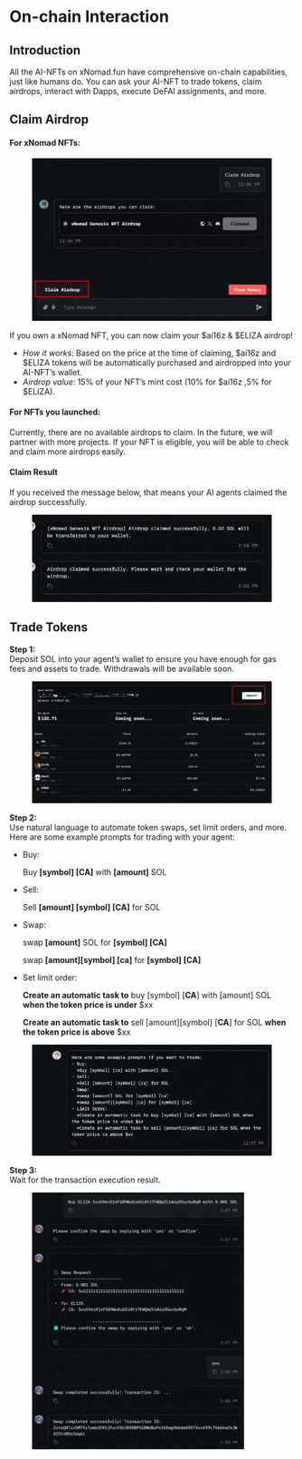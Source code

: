 # On-chain Interaction

## Introduction

All the AI-NFTs on xNomad.fun have comprehensive on-chain capabilities, just like humans do. You can ask your AI-NFT to trade tokens, claim airdrops, interact with Dapps, execute DeFAI assignments, and more.

## Claim Airdrop

#### For xNomad NFTs:&#x20;

<figure><img src="../.gitbook/assets/image (8).png" alt="" width="563"><figcaption></figcaption></figure>

If you own a xNomad NFT, you can now claim your $ai16z & $ELIZA airdrop!

* _How it works_: Based on the price at the time of claiming, $ai16z and $ELIZA tokens will be automatically purchased and airdropped into your AI-NFT’s wallet.
* _Airdrop value_: 15% of your NFT’s mint cost (10% for $ai16z ,5% for $ELIZA).

#### For NFTs you launched:&#x20;

Currently, there are no available airdrops to claim. In the future, we will partner with more projects. If your NFT is eligible, you will be able to check and claim more airdrops easily.

#### **Claim Result**

If you received the message below, that means your AI agents claimed the airdrop successfully.

<figure><img src="../.gitbook/assets/image (23).png" alt=""><figcaption></figcaption></figure>

## Trade Tokens

**Step 1:**\
Deposit SOL into your agent’s wallet to ensure you have enough for gas fees and assets to trade. Withdrawals will be available soon.

<figure><img src="../.gitbook/assets/image (20).png" alt=""><figcaption></figcaption></figure>

**Step 2:**\
Use natural language to automate token swaps, set limit orders, and more. Here are some example prompts for trading with your agent:

*   Buy:

    Buy **\[symbol] \[CA]** with **\[amount]** SOL
*   Sell:

    Sell **\[amount] \[symbol] \[CA]** for SOL
*   Swap:

    swap **\[amount]** SOL for **\[symbol] \[CA]**

    swap **\[amount]\[symbol] \[ca]** for **\[symbol] \[CA]**
*   Set limit order:

    **Create an automatic task to** buy \[symbol] \[**CA**] with \[amount] SOL **when the token price is under** $xx

    **Create an automatic task to** sell \[amount]\[symbol] \[**CA**] for SOL **when the token price is above** $xx

<figure><img src="../.gitbook/assets/image (19).png" alt=""><figcaption></figcaption></figure>

**Step 3:**\
Wait for the transaction execution result.

<figure><img src="../.gitbook/assets/image (26).png" alt="" width="375"><figcaption></figcaption></figure>
